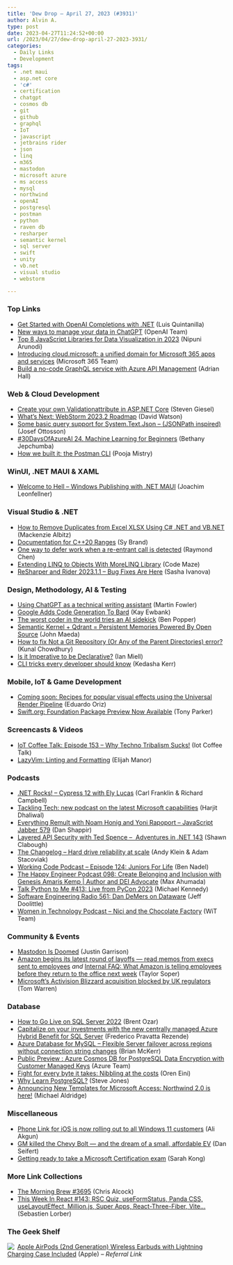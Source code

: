 ```yaml
---
title: 'Dew Drop – April 27, 2023 (#3931)'
author: Alvin A.
type: post
date: 2023-04-27T11:24:52+00:00
url: /2023/04/27/dew-drop-april-27-2023-3931/
categories:
  - Daily Links
  - Development
tags:
  - .net maui
  - asp.net core
  - 'c#'
  - certification
  - chatgpt
  - cosmos db
  - git
  - github
  - graphql
  - IoT
  - javascript
  - jetbrains rider
  - json
  - linq
  - m365
  - mastodon
  - microsoft azure
  - ms access
  - mysql
  - northwind
  - openAI
  - postgresql
  - postman
  - python
  - raven db
  - resharper
  - semantic kernel
  - sql server
  - swift
  - unity
  - vb.net
  - visual studio
  - webstorm

---
```

### <a name="top"></a>Top Links

  * <a href="https://devblogs.microsoft.com/dotnet/get-started-with-open-ai-completions-with-dotnet/" target="_blank" rel="noopener">Get Started with OpenAI Completions with .NET</a> (Luis Quintanilla)
  * <a href="https://openai.com/blog/new-ways-to-manage-your-data-in-chatgpt" target="_blank" rel="noopener">New ways to manage your data in ChatGPT</a> (OpenAI Team)
  * <a href="https://www.syncfusion.com/blogs/post/top-8-javascript-data-visualization-libraries-in-2023.aspx?utm_source=alvinashcraft&utm_medium=email&utm_campaign=alvinashcraft_blog_edmapr23" target="_blank" rel="noopener">Top 8 JavaScript Libraries for Data Visualization in 2023</a> (Nipuni Arunodi)
  * <a href="https://techcommunity.microsoft.com/t5/microsoft-365-blog/introducing-cloud-microsoft-a-unified-domain-for-microsoft-365/ba-p/3804961" target="_blank" rel="noopener">Introducing cloud.microsoft: a unified domain for Microsoft 365 apps and services</a> (Microsoft 365 Team)
  * <a href="https://techcommunity.microsoft.com/t5/azure-developer-community-blog/build-a-no-code-graphql-service-with-azure-api-management/ba-p/3791777" target="_blank" rel="noopener">Build a no-code GraphQL service with Azure API Management</a> (Adrian Hall)



### <a name="web"></a>Web & Cloud Development

  * <a href="https://steven-giesel.com/blogPost/004506a9-4c70-483d-a14f-3a56086fe6f1" target="_blank" rel="noopener">Create your own Validationattribute in ASP.NET Core</a> (Steven Giesel)
  * <a href="https://blog.jetbrains.com/webstorm/2023/04/what-s-next-webstorm-2023-2-roadmap/" target="_blank" rel="noopener">What’s Next: WebStorm 2023.2 Roadmap</a> (David Watson)
  * <a href="https://josef.codes/some-basic-query-support-for-system-text-json-jsonpath-inspired/" target="_blank" rel="noopener">Some basic query support for System.Text.Json &#8211; (JSONPath inspired)</a> (Josef Ottosson)
  * <a href="https://azureaidevs.github.io/hub/2023-aia/day24/" target="_blank" rel="noopener">#30DaysOfAzureAI 24. Machine Learning for Beginners</a> (Bethany Jepchumba)
  * <a href="https://blog.postman.com/how-we-built-it-the-postman-cli/" target="_blank" rel="noopener">How we built it: the Postman CLI</a> (Pooja Mistry)



### <a name="silverlight"></a>WinUI, .NET MAUI & XAML

  * <a href="https://johnnys.news/2023/04/Windows-Publishing-with-NET-MAUI/" target="_blank" rel="noopener">Welcome to Hell &#8211; Windows Publishing with .NET MAUI</a> (Joachim Leonfellner)



### <a name="dotnet"></a>Visual Studio & .NET

  * <a href="https://www.grapecity.com/blogs/how-to-remove-duplicates-from-excel-xlsx-using-c-sharp-net-and-vb-net" target="_blank" rel="noopener">How to Remove Duplicates from Excel XLSX Using C# .NET and VB.NET</a> (Mackenzie Albitz)
  * <a href="https://devblogs.microsoft.com/cppblog/documentation-for-cpp20-ranges/" target="_blank" rel="noopener">Documentation for C++20 Ranges</a> (Sy Brand)
  * <a href="https://devblogs.microsoft.com/oldnewthing/20230426-00/?p=108098" target="_blank" rel="noopener">One way to defer work when a re-entrant call is detected</a> (Raymond Chen)
  * <a href="https://code-maze.com/morelinq-library-linq/" target="_blank" rel="noopener">Extending LINQ to Objects With MoreLINQ Library</a> (Code Maze)
  * <a href="https://blog.jetbrains.com/dotnet/2023/04/27/resharper-and-rider-2023-1-1-bug-fixes/" target="_blank" rel="noopener">ReSharper and Rider 2023.1.1 – Bug Fixes Are Here</a> (Sasha Ivanova)



### <a name="design"></a>Design, Methodology, AI & Testing

  * <a href="https://martinfowler.com/articles/2023-chatgpt-tech-writing.html" target="_blank" rel="noopener">Using ChatGPT as a technical writing assistant</a> (Martin Fowler)
  * <a href="http://www.i-programmer.info/news/105-artificial-intelligence/16253-google-adds-code-generation-to-bard.html" target="_blank" rel="noopener">Google Adds Code Generation To Bard</a> (Kay Ewbank)
  * <a href="https://stackoverflow.blog/2023/04/26/the-worst-coder-in-the-world-tries-an-ai-sidekick/" target="_blank" rel="noopener">The worst coder in the world tries an AI sidekick</a> (Ben Popper)
  * <a href="https://devblogs.microsoft.com/semantic-kernel/qdrant/" target="_blank" rel="noopener">Semantic Kernel + Qdrant = Persistent Memories Powered By Open Source</a> (John Maeda)
  * <a href="https://www.kunal-chowdhury.com/2023/04/not-a-git-repository.html" target="_blank" rel="noopener">How to fix Not a Git Repository (Or Any of the Parent Directories) error?</a> (Kunal Chowdhury)
  * <a href="https://zwischenzugs.com/2023/04/27/is-it-imperative-to-be-declarative/" target="_blank" rel="noopener">Is it Imperative to be Declarative?</a> (Ian Miell)
  * <a href="https://github.blog/2023-04-26-cli-tricks-every-developer-should-know/" target="_blank" rel="noopener">CLI tricks every developer should know</a> (Kedasha Kerr)



### <a name="mobile"></a>Mobile, IoT & Game Development

  * <a href="https://blog.unity.com/engine-platform/popular-visual-effects-recipes-with-universal-render-pipeline" target="_blank" rel="noopener">Coming soon: Recipes for popular visual effects using the Universal Render Pipeline</a> (Eduardo Oriz)
  * <a href="https://swift.org/blog/foundation-preview-now-available/" target="_blank" rel="noopener">Swift.org: Foundation Package Preview Now Available</a> (Tony Parker)



### <a name="videos"></a>Screencasts & Videos

  * <a href="http://www.youtube.com/watch?v=t2jzWhrMTCY" target="_blank" rel="noopener">IoT Coffee Talk: Episode 153 &#8211; Why Techno Tribalism Sucks!</a> (Iot Coffee Talk)
  * <a href="https://www.youtube.com/watch?app=desktop&v=a_ZpTPaSn38&feature=youtu.be&ab_channel=ElijahManor" target="_blank" rel="noopener">LazyVim: Linting and Formatting</a> (Elijah Manor)



### <a name="podcasts"></a>Podcasts

  * <a href="https://www.spreaker.com/user/16677006/dotnetrocks-1843-cypress-12" target="_blank" rel="noopener">.NET Rocks! &#8211; Cypress 12 with Ely Lucas</a> (Carl Franklin & Richard Campbell)
  * <a href="https://techcommunity.microsoft.com/t5/windows-it-pro-blog/tackling-tech-new-podcast-on-the-latest-microsoft-capabilities/ba-p/3806252" target="_blank" rel="noopener">Tackling Tech: new podcast on the latest Microsoft capabilities</a> (Harjit Dhaliwal)
  * <a href="https://topenddevs.com/podcasts/javascript-jabber/episodes/ed301dca-9d0c-4ef9-a016-acd150159bd8" target="_blank" rel="noopener">Everything Remult with Noam Honig and Yoni Rapoport &#8211; JavaScript Jabber 579</a> (Dan Shappir)
  * <a href="https://topenddevs.com/podcasts/adventures-in-net/episodes/layered-api-security-with-ted-spence-net-143" target="_blank" rel="noopener">Layered API Security with Ted Spence &#8211;&nbsp; Adventures in .NET 143</a> (Shawn Clabough)
  * <a href="https://changelog.com/podcast/537" target="_blank" rel="noopener">The Changelog &#8211; Hard drive reliability at scale</a> (Andy Klein & Adam Stacoviak)
  * <a href="https://www.bennadel.com/blog/4453-working-code-podcast-episode-124-juniors-for-life.htm" target="_blank" rel="noopener">Working Code Podcast &#8211; Episode 124: Juniors For Life</a> (Ben Nadel)
  * <a href="https://oasisofcourage.com/098-create-belonging-and-inclusion-with-genesis-amaris-kemp-author-and-dei-advocate/" target="_blank" rel="noopener">The Happy Engineer Podcast 098: Create Belonging and Inclusion with Genesis Amaris Kemp | Author and DEI Advocate</a> (Max Ahumada)
  * <a href="https://talkpython.fm/episodes/show/413/live-from-pycon-2023" target="_blank" rel="noopener">Talk Python to Me #413: Live from PyCon 2023</a> (Michael Kennedy)
  * <a href="http://se-radio.net/se-radio-561-dan-demers-on-dataware" target="_blank" rel="noopener">Software Engineering Radio 561: Dan DeMers on Dataware</a> (Jeff Doolittle)
  * <a href="https://podcasters.spotify.com/pod/show/witdc/episodes/Nici-and-the-Chocolate-Factory-e232al8" target="_blank" rel="noopener">Women in Technology Podcast &#8211; Nici and the Chocolate Factory</a> (WiT Team)



### <a name="events"></a>Community & Events

  * <a href="https://justingarrison.com/blog/2023-04-24-mastodon-is-doomed/" target="_blank" rel="noopener">Mastodon Is Doomed</a> (Justin Garrison)
  * <a href="https://www.geekwire.com/2023/amazon-begins-its-latest-round-of-layoffs-read-memos-from-execs-sent-to-employees/" target="_blank" rel="noopener">Amazon begins its latest round of layoffs — read memos from execs sent to employees</a> _and_ <a href="https://www.geekwire.com/2023/internal-faq-what-amazon-is-telling-employees-before-they-return-to-the-office-next-week/" target="_blank" rel="noopener">Internal FAQ: What Amazon is telling employees before they return to the office next week</a> (Taylor Soper)
  * <a href="https://www.theverge.com/2023/4/26/23689252/microsoft-activision-blizzard-acquisition-blocked-uk-cma" target="_blank" rel="noopener">Microsoft’s Activision Blizzard acquisition blocked by UK regulators</a> (Tom Warren)



### <a name="sql"></a>Database

  * <a href="https://www.brentozar.com/archive/2023/04/how-to-go-live-on-sql-server-2022/" target="_blank" rel="noopener">How to Go Live on SQL Server 2022</a> (Brent Ozar)
  * <a href="https://cloudblogs.microsoft.com/sqlserver/2023/04/26/capitalize-on-your-investments-with-the-new-centrally-managed-azure-hybrid-benefit-for-sql-server/" target="_blank" rel="noopener">Capitalize on your investments with the new centrally managed Azure Hybrid Benefit for SQL Server</a> (Frederico Pravatta Rezende)
  * <a href="https://techcommunity.microsoft.com/t5/azure-database-for-mysql-blog/azure-database-for-mysql-flexible-server-failover-across-regions/ba-p/3805217" target="_blank" rel="noopener">Azure Database for MySQL – Flexible Server failover across regions without connection string changes</a> (Brian McKerr)
  * <a href="https://azure.microsoft.com/en-us/updates/public-preview-azure-cosmos-db-for-postgresql-data-encryption-with-customer-managed-keys/" target="_blank" rel="noopener">Public Preview : Azure Cosmos DB for PostgreSQL Data Encryption with Customer Managed Keys</a> (Azure Team)
  * <a href="https://ayende.com/blog/199362-B/fight-for-every-byte-it-takes-nibbling-at-the-costs?Key=9b599e1a-cc76-4686-bc2c-4a6b18a09121" target="_blank" rel="noopener">Fight for every byte it takes: Nibbling at the costs</a> (Oren Eini)
  * <a href="https://www.sqlservercentral.com/blogs/why-learn-postgresql" target="_blank" rel="noopener">Why Learn PostgreSQL?</a> (Steve Jones)
  * <a href="https://techcommunity.microsoft.com/t5/access-blog/announcing-new-templates-for-microsoft-access-northwind-2-0-is/ba-p/3806082" target="_blank" rel="noopener">Announcing New Templates for Microsoft Access: Northwind 2.0 is here!</a> (Michael Aldridge)



### <a name="misc"></a>Miscellaneous

  * <a href="https://blogs.windows.com/windowsexperience/2023/04/26/phone-link-for-ios-is-now-rolling-out-to-all-windows-11-customers/" target="_blank" rel="noopener">Phone Link for iOS is now rolling out to all Windows 11 customers</a> (Ali Akgun)
  * <a href="https://www.theverge.com/2023/4/26/23697911/gm-discontinued-chevy-bolt-small-affordable-ev" target="_blank" rel="noopener">GM killed the Chevy Bolt — and the dream of a small, affordable EV</a> (Dan Seifert)
  * <a href="https://techcommunity.microsoft.com/t5/microsoft-learn-blog/getting-ready-to-take-a-microsoft-certification-exam/ba-p/3794250" target="_blank" rel="noopener">Getting ready to take a Microsoft Certification exam</a> (Sarah Kong)



### <a name="links"></a>More Link Collections

  * <a href="https://blog.cwa.me.uk/2023/04/27/the-morning-brew-3695/" target="_blank" rel="noopener">The Morning Brew #3695</a> (Chris Alcock)
  * <a href="https://dev.to/sebastienlorber/this-week-in-react-143-rsc-quiz-useformstatus-panda-css-uselayouteffect-millionjs-super-apps-react-three-fiber-vite-14nh" target="_blank" rel="noopener">This Week In React #143: RSC Quiz, useFormStatus, Panda CSS, useLayoutEffect, Million.js, Super Apps, React-Three-Fiber, Vite&#8230;</a> (Sebastien Lorber)



### <a name="shelf"></a>The Geek Shelf

<a href="https://www.amazon.com/Apple-AirPods-Charging-Latest-Model/dp/B07PXGQC1Q?tag=alvinashcraft-20" target="_blank" rel="noopener"><img decoding="async" align="left" style="border: 0px currentcolor; border-image: none; float: left; display: inline; background-image: none;" src="https://m.media-amazon.com/images/I/31bo1L1yL7L._AC._SR180,230.jpg" border="0" /></a>&nbsp;<a href="https://www.amazon.com/Apple-AirPods-Charging-Latest-Model/dp/B07PXGQC1Q?tag=alvinashcraft-20" target="_blank" rel="noopener">Apple AirPods (2nd Generation) Wireless Earbuds with Lightning Charging Case Included</a> (Apple) _&#8211; Referral Link_